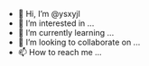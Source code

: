 - 👋 Hi, I’m @ysxyjl
- 👀 I’m interested in ...
- 🌱 I’m currently learning ...
- 💞️ I’m looking to collaborate on ...
- 📫 How to reach me ...

<!---
ysxyjl/ysxyjl is a ✨ special ✨ repository because its `README.md` (this file) appears on your GitHub profile.
You can click the Preview link to take a look at your changes.
--->

